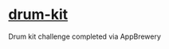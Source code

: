 # <a href="https://carrimaxx.github.io/drum-kit/">drum-kit</a>

Drum kit challenge completed via AppBrewery
